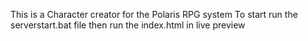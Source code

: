 This is a Character creator for the Polaris RPG system
To start run the serverstart.bat file
then run the index.html in live preview